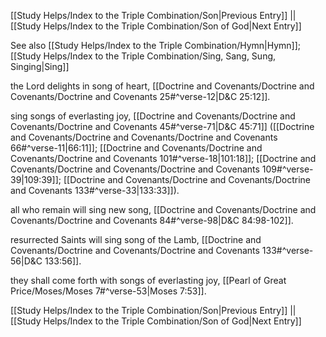 [[Study Helps/Index to the Triple Combination/Son|Previous Entry]]  ||  [[Study Helps/Index to the Triple Combination/Son of God|Next Entry]]

 See also [[Study Helps/Index to the Triple Combination/Hymn|Hymn]]; [[Study Helps/Index to the Triple Combination/Sing, Sang, Sung, Singing|Sing]]

 the Lord delights in song of heart, [[Doctrine and Covenants/Doctrine and Covenants/Doctrine and Covenants 25#^verse-12|D&C 25:12]].

 sing songs of everlasting joy, [[Doctrine and Covenants/Doctrine and Covenants/Doctrine and Covenants 45#^verse-71|D&C 45:71]] ([[Doctrine and Covenants/Doctrine and Covenants/Doctrine and Covenants 66#^verse-11|66:11]]; [[Doctrine and Covenants/Doctrine and Covenants/Doctrine and Covenants 101#^verse-18|101:18]]; [[Doctrine and Covenants/Doctrine and Covenants/Doctrine and Covenants 109#^verse-39|109:39]]; [[Doctrine and Covenants/Doctrine and Covenants/Doctrine and Covenants 133#^verse-33|133:33]]).

 all who remain will sing new song, [[Doctrine and Covenants/Doctrine and Covenants/Doctrine and Covenants 84#^verse-98|D&C 84:98-102]].

 resurrected Saints will sing song of the Lamb, [[Doctrine and Covenants/Doctrine and Covenants/Doctrine and Covenants 133#^verse-56|D&C 133:56]].

 they shall come forth with songs of everlasting joy, [[Pearl of Great Price/Moses/Moses 7#^verse-53|Moses 7:53]].

[[Study Helps/Index to the Triple Combination/Son|Previous Entry]]  ||  [[Study Helps/Index to the Triple Combination/Son of God|Next Entry]]
